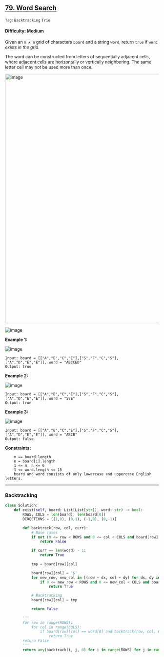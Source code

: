 ## [79. Word Search](https://leetcode.com/problems/word-search)

```Tag```: ```Backtracking``` ```Trie```

#### Difficulty: Medium

Given an ```m x n``` grid of characters ```board``` and a string ```word```, return ```true``` if ```word``` _exists in the grid_.

The word can be constructed from letters of sequentially adjacent cells, where adjacent cells are horizontally or vertically neighboring. The same letter cell may not be used more than once.

<img width="814" alt="image" src="https://user-images.githubusercontent.com/35042430/203913679-73e0ca58-836b-45a4-9dd1-006d85b07ddf.png">

![image](https://github.com/quananhle/Python/assets/35042430/b7ae9069-e2aa-4870-913d-6d027e3540b1)

__Example 1:__

![image](https://assets.leetcode.com/uploads/2020/11/04/word2.jpg)

```
Input: board = [["A","B","C","E"],["S","F","C","S"],["A","D","E","E"]], word = "ABCCED"
Output: true
```

__Example 2:__

![image](https://assets.leetcode.com/uploads/2020/11/04/word-1.jpg)
```
Input: board = [["A","B","C","E"],["S","F","C","S"],["A","D","E","E"]], word = "SEE"
Output: true
```

__Example 3:__

![image](https://assets.leetcode.com/uploads/2020/10/15/word3.jpg)
```
Input: board = [["A","B","C","E"],["S","F","C","S"],["A","D","E","E"]], word = "ABCB"
Output: false
```

__Constraints:__
```
    m == board.length
    n = board[i].length
    1 <= m, n <= 6
    1 <= word.length <= 15
    board and word consists of only lowercase and uppercase English letters.
```

---

### Backtracking

```Python
class Solution:
    def exist(self, board: List[List[str]], word: str) -> bool:
        ROWS, COLS = len(board), len(board[0])
        DIRECTIONS = [(1,0), (0,1), (-1,0), (0,-1)]

        def backtrack(row, col, curr):
            # Base cases
            if not (0 <= row < ROWS and 0 <= col < COLS and board[row][col] != '$'):
                return False

            if curr == len(word) - 1:
                return True
                
            tmp = board[row][col]

            board[row][col] = '$'
            for new_row, new_col in [(row + dx, col + dy) for dx, dy in DIRECTIONS]:
                if 0 <= new_row < ROWS and 0 <= new_col < COLS and board[new_row][new_col] == word[curr + 1] and backtrack(new_row, new_col, curr + 1):
                    return True

            # Backtracking
            board[row][col] = tmp

            return False
        
        '''
        for row in range(ROWS):
            for col in range(COLS):
                if board[row][col] == word[0] and backtrack(row, col, 0): 
                    return True 
        return False
        '''
        return any(backtrack(i, j, 0) for i in range(ROWS) for j in range(COLS))

```
